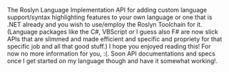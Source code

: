 The Roslyn Language Implementation API for adding custom language support/syntax highlighting features to your own language or one that is .NET already and you wish to use/employ the Roslyn Toolchain for it. (Language packages like the C#, VBScript or I guess also F# are now slick APIs that are slimmed and made efficient and specific and propriety for that specific job and all that good stuff.) I hope you enjoyed reading this! For now no more information for you, :(. Soon API documentations and specs once I get started on my language though and have it somewhat working!.
